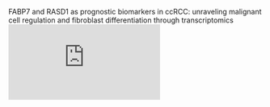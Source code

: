 FABP7 and RASD1 as prognostic biomarkers in ccRCC: unraveling malignant cell regulation and fibroblast differentiation through transcriptomics
![flow chart](https://github.com/whuldz/image/blob/main/%E6%B5%81%E7%A8%8B%E5%9B%BE.drawio.pdf)
